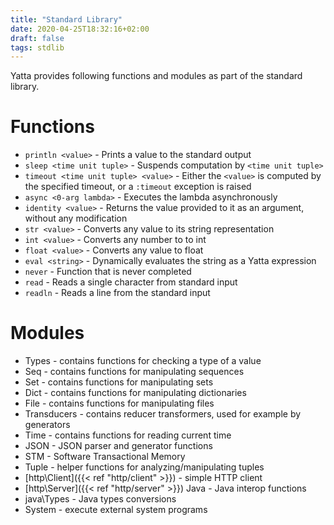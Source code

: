 ```yaml
---
title: "Standard Library"
date: 2020-04-25T18:32:16+02:00
draft: false
tags: stdlib
---
```


Yatta provides following functions and modules as part of the standard library.

# Functions
* `println <value>` - Prints a value to the standard output
* `sleep <time unit tuple>` - Suspends computation by `<time unit tuple>`
* `timeout <time unit tuple> <value>` - Either the `<value>` is computed by the specified timeout, or a `:timeout` exception is raised
* `async <0-arg lambda>` - Executes the lambda asynchronously
* `identity <value>` - Returns the value provided to it as an argument, without any modification
* `str <value>` - Converts any value to its string representation
* `int <value>` - Converts any number to to int
* `float <value>` - Converts any value to float
* `eval <string>` - Dynamically evaluates the string as a Yatta expression
* `never` - Function that is never completed
* `read` - Reads a single character from standard input
* `readln` - Reads a line from the standard input


# Modules
* Types - contains functions for checking a type of a value
* Seq - contains functions for manipulating sequences
* Set - contains functions for manipulating sets
* Dict - contains functions for manipulating dictionaries
* File - contains functions for manipulating files
* Transducers - contains reducer transformers, used for example by generators
* Time - contains functions for reading current time
* JSON - JSON parser and generator functions
* STM - Software Transactional Memory
* Tuple - helper functions for analyzing/manipulating tuples
* [http\Client]({{< ref "http/client" >}}) - simple HTTP client
* [http\Server]({{< ref "http/server" >}}) Java - Java interop functions
* java\Types - Java types conversions
* System - execute external system programs

